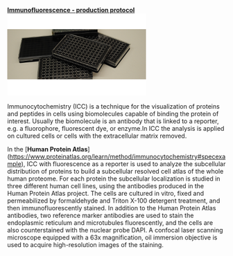 [**Immunofluorescence - production protocol**](./productionSOP.pdf)
![image](./images/production.png)

Immunocytochemistry (ICC) is a technique for the visualization of proteins and peptides in cells using biomolecules capable of binding the protein of interest. Usually the biomolecule is an antibody that is linked to a reporter, e.g. a fluorophore, fluorescent dye, or enzyme.In ICC the analysis is applied on cultured cells or cells with the extracellular matrix removed.

In the [**Human Protein Atlas**] (https://www.proteinatlas.org/learn/method/immunocytochemistry#specexample), ICC with fluorescence as a reporter is used to analyze the subcellular distribution of proteins to build a subcellular resolved cell atlas of the whole human proteome. For each protein the subcellular localization is studied in three different human cell lines, using the antibodies produced in the Human Protein Atlas project. The cells are cultured in vitro, fixed and permeabilized by formaldehyde and Triton X-100 detergent treatment, and then immunofluorescently stained. In addition to the Human Protein Atlas antibodies, two reference marker antibodies are used to stain the endoplasmic reticulum and microtubules fluorescently, and the cells are also counterstained with the nuclear probe DAPI. A confocal laser scanning microscope equipped with a 63x magnification, oil immersion objective is used to acquire high-resolution images of the staining. 

